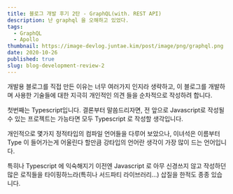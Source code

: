 ```yaml
---
title: 블로그 개발 후기 2탄 - GraphQL(with. REST API)
description: 난 graphql 을 오해하고 있었다.
tags:
  - GraphQL
  - Apollo
thumbnail: https://image-devlog.juntae.kim/post/image/png/graphql.png
date: 2020-10-26
published: true
slug: blog-development-review-2
---
```


개발용 블로그를 직접 만든 이유는 너무 여러가지 인지라 생략하고,
이 블로그를 개발하며 사용한 기술들에 대한 지극히 개인적인 의견 들을 순차적으로 작성하려 합니다.

첫번째는 Typescript입니다.
결론부터 말씀드리자면, 전 앞으로 Javascript로 작성될 수 있는 프로젝트는
가능타면 모두 Typescript 로 작성할 생각입니다.

개인적으로 몇가지 정적타입의 컴파일 언어들을 다루어 보았으나, 이녀석은
이름부터 Type 이 들어가는게 어울린다 할만큼 강타입의 언어란 생각이 가장 많이 드는 언어입니다.

특히나 Typescript 에 익숙해지기 이전엔 Javascript 로 아무 신경쓰지 않고 작성하던 많은 로직들을
타이핑하느라(특히나 서드파티 라이브러리...) 삽질을 한적도 종종 있습니다.
